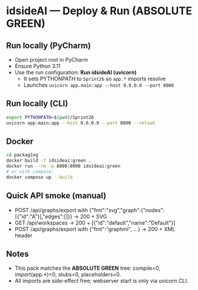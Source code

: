 # idsideAI — Deploy & Run (ABSOLUTE GREEN)

## Run locally (PyCharm)
- Open project root in PyCharm
- Ensure Python 3.11
- Use the run configuration: **Run idsideAI (uvicorn)**
  - It sets PYTHONPATH to `Sprint26` so `app.*` imports resolve
  - Launches `uvicorn app.main:app --host 0.0.0.0 --port 8000`

## Run locally (CLI)
```bash
export PYTHONPATH=$(pwd)/Sprint26
uvicorn app.main:app --host 0.0.0.0 --port 8000 --reload
```

## Docker
```bash
cd packaging
docker build -t idsideai:green .
docker run --rm -p 8000:8000 idsideai:green
# or with compose:
docker compose up --build
```

## Quick API smoke (manual)
- POST /api/graphs/export with {"fmt":"svg","graph":{"nodes":[{"id":"A"}],"edges":[]}} → 200 + SVG
- GET /api/workspaces → 200 + [{"id":"default","name":"Default"}]
- POST /api/graphs/export with {"fmt":"graphml", ...} → 200 + XML header

## Notes
- This pack matches the **ABSOLUTE GREEN** tree: compile=0, import(app.*)=0, stubs=0, placeholders=0.
- All imports are side-effect free; webserver start is only via uvicorn CLI.
